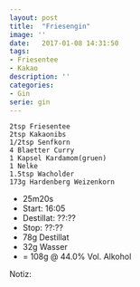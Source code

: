 ```yaml
---
layout: post
title:  "Friesengin"
image: ''
date:   2017-01-08 14:31:50
tags:
- Friesentee
- Kakao
description: ''
categories:
- Gin
serie: gin
---
```



```
2tsp Friesentee
2tsp Kakaonibs
1/2tsp Senfkorn
4 Blaetter Curry
1 Kapsel Kardamom(gruen)
1 Nelke
1.5tsp Wacholder
173g Hardenberg Weizenkorn
```
* 25m20s
* Start: 16:05
* Destillat: ??:??
* Stop: ??:??
* 78g Destillat
* 32g Wasser
* = 108g @ 44.0% Vol. Alkohol

Notiz: 
